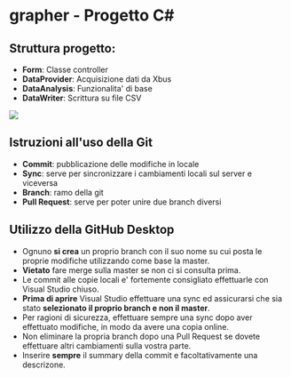 # grapher - Progetto C#

## Struttura progetto:

- **Form**: Classe controller
- **DataProvider**: Acquisizione dati da Xbus
- **DataAnalysis**: Funzionalita' di base
- **DataWriter**: Scrittura su file CSV

![](http://imgur.com/download/knpfQXy)

## Istruzioni all'uso della Git
- **Commit**: pubblicazione delle modifiche in locale
- **Sync**: serve per sincronizzare i cambiamenti locali sul server e viceversa
- **Branch**: ramo della git
- **Pull Request**: serve per poter unire due branch diversi

## Utilizzo della GitHub Desktop

- Ognuno **si crea** un proprio branch con il suo nome su cui posta le proprie modifiche utilizzando come base la master.
- **Vietato** fare merge sulla master se non ci si consulta prima.
- Le commit alle copie locali e' fortemente consigliato effettuarle con Visual Studio chiuso.
- **Prima di aprire** Visual Studio effettuare una sync ed assicurarsi che sia stato **selezionato il proprio branch e non il master**.
- Per ragioni di sicurezza, effettuare sempre una sync dopo aver effettuato modifiche, in modo da avere una copia online.
- Non eliminare la propria branch dopo una Pull Request se dovete effettuare altri cambiamenti sulla vostra parte.
- Inserire **sempre** il summary della commit e facoltativamente una descrizone.
